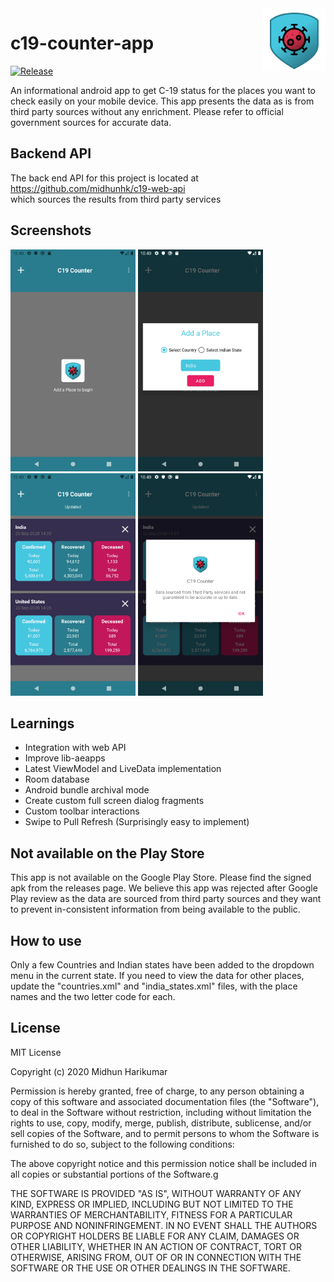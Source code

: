 <img align="right" height="100" src="https://raw.githubusercontent.com/midhunhk/artwork/master/C19Counter/export/app_icon.png" />

# c19-counter-app
[![Release](https://img.shields.io/github/release/midhunhk/c19-counter-app.svg)](https://github.com/midhunhk/c19-counter-app/releases)

An informational android app to get C-19 status for the places you want to check easily on your mobile device.
This app presents the data as is from third party sources without any enrichment.
Please refer to official government sources for accurate data.

## Backend API
The back end API for this project is located at  
https://github.com/midhunhk/c19-web-api  
which sources the results from third party services

## Screenshots
<img alt="Home" src="https://github.com/midhunhk/artwork/blob/master/C19Counter/export/screen-shots/Screenshot_1600612808.png?raw=true" width="200"/> <img alt="Add a Place" src="https://raw.githubusercontent.com/midhunhk/artwork/master/C19Counter/export/screen-shots/Screenshot_1600612815.png" width="200"/> <img alt="Results" src="https://raw.githubusercontent.com/midhunhk/artwork/master/C19Counter/export/screen-shots/Screenshot_1600612834.png" width="200"/> <img alt="About" src="https://raw.githubusercontent.com/midhunhk/artwork/master/C19Counter/export/screen-shots/Screenshot_1600612841.png" width="200"/>

## Learnings
 - Integration with web API
 - Improve lib-aeapps
 - Latest ViewModel and LiveData implementation
 - Room database
 - Android bundle archival mode
 - Create custom full screen dialog fragments
 - Custom toolbar interactions
 - Swipe to Pull Refresh (Surprisingly easy to implement)

## Not available on the Play Store
This app is not available on the Google Play Store. Please find the signed apk from the releases page.
We believe this app was rejected after Google Play review as the data are sourced from third party sources and they want to prevent
in-consistent information from being available to the public.

## How to use
Only a few Countries and Indian states have been added to the dropdown menu in the current state. If you need to view the data for other places, 
update the "countries.xml" and "india_states.xml" files, with the place names and the two letter code for each.

## License
MIT License

Copyright (c) 2020 Midhun Harikumar

Permission is hereby granted, free of charge, to any person obtaining a copy
of this software and associated documentation files (the "Software"), to deal
in the Software without restriction, including without limitation the rights
to use, copy, modify, merge, publish, distribute, sublicense, and/or sell
copies of the Software, and to permit persons to whom the Software is
furnished to do so, subject to the following conditions:

The above copyright notice and this permission notice shall be included in all
copies or substantial portions of the Software.g

THE SOFTWARE IS PROVIDED "AS IS", WITHOUT WARRANTY OF ANY KIND, EXPRESS OR
IMPLIED, INCLUDING BUT NOT LIMITED TO THE WARRANTIES OF MERCHANTABILITY,
FITNESS FOR A PARTICULAR PURPOSE AND NONINFRINGEMENT. IN NO EVENT SHALL THE
AUTHORS OR COPYRIGHT HOLDERS BE LIABLE FOR ANY CLAIM, DAMAGES OR OTHER
LIABILITY, WHETHER IN AN ACTION OF CONTRACT, TORT OR OTHERWISE, ARISING FROM,
OUT OF OR IN CONNECTION WITH THE SOFTWARE OR THE USE OR OTHER DEALINGS IN THE
SOFTWARE.
